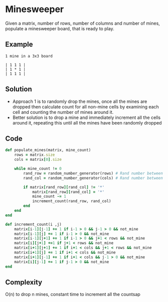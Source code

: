 # Minesweeper
Given a matrix, number of rows, number of columns and number of mines, populate a minesweeper board, that is ready to play.

## Example
```
1 mine in a 3x3 board

| 1 1 1 |
| 1 * 1 |
| 1 1 1 |

```

## Solution
- Approach 1 is to randomly drop the mines, once all the mines are dropped then calculate count for
  all non-mine cells by examining each cell and counting the number of mines around it.
- Better solution is to drop a mine and immediately increment all the cells around it, repeating
  this until all the mines have been randomly dropped

## Code
```ruby
def populate_mines(matrix, mine_count)
    rows = matrix.size
    cols = matrix[0].size

    while mine_count != 0
        rand_row = random_number_generator(rows) # Rand number between 0..row
        rand_col = random_number_generator(cols) # Rand number between 0..col

        if matrix[rand_row][rand_col] != '*'
            matrix[rand_row][rand_col] = '*'
            mine_count -= 1
            increment_count(rand_row, rand_col)
        end
    end
end

def increment_count(i ,j)
    matrix[i-1][j-1] += 1 if i-1 > 0 && j-1 > 0 && not_mine
    matrix[i-1][j] += 1 if i-1 > 0 && not_mine
    matrix[i-1][j+1] += 1 if i-1 > 0 && j+1 < rows && not_mine
    matrix[i][j+1] +=1 if j+1 < rows && not_mine
    matrix[i+1][j+1] += 1 if i+1 < cols && j+1 < rows && not_mine
    matrix[i+1][j] += 1 if i+1 < cols && not_mine
    matrix[i+1][j-1] += 1 if i+1 < cols && j-1 > 0 && not_mine
    matrix[i][j-1] += 1 if j-1 > 0 && not_mine
end
```

## Complexity
O(n) to drop n mines, constant time to increment all the countsap
